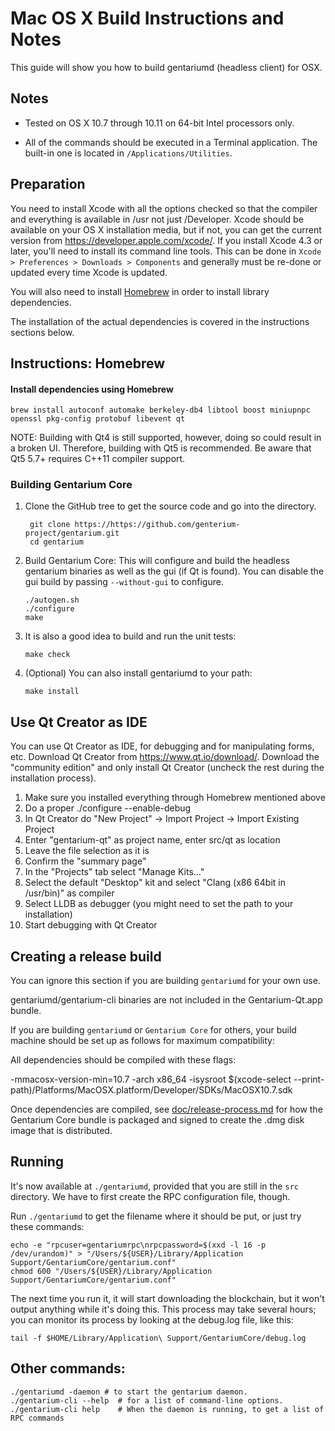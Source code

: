Mac OS X Build Instructions and Notes
====================================
This guide will show you how to build gentariumd (headless client) for OSX.

Notes
-----

* Tested on OS X 10.7 through 10.11 on 64-bit Intel processors only.

* All of the commands should be executed in a Terminal application. The
built-in one is located in `/Applications/Utilities`.

Preparation
-----------

You need to install Xcode with all the options checked so that the compiler
and everything is available in /usr not just /Developer. Xcode should be
available on your OS X installation media, but if not, you can get the
current version from https://developer.apple.com/xcode/. If you install
Xcode 4.3 or later, you'll need to install its command line tools. This can
be done in `Xcode > Preferences > Downloads > Components` and generally must
be re-done or updated every time Xcode is updated.

You will also need to install [Homebrew](http://brew.sh) in order to install library
dependencies.

The installation of the actual dependencies is covered in the instructions
sections below.

Instructions: Homebrew
----------------------

#### Install dependencies using Homebrew

    brew install autoconf automake berkeley-db4 libtool boost miniupnpc openssl pkg-config protobuf libevent qt

NOTE: Building with Qt4 is still supported, however, doing so could result in a broken UI. Therefore, building with Qt5 is recommended. Be aware that Qt5 5.7+ requires C++11 compiler support.

### Building Gentarium Core

1. Clone the GitHub tree to get the source code and go into the directory.

        git clone https://https://github.com/genterium-project/gentarium.git
        cd gentarium

2.  Build Gentarium Core:
    This will configure and build the headless gentarium binaries as well as the gui (if Qt is found).
    You can disable the gui build by passing `--without-gui` to configure.

        ./autogen.sh
        ./configure
        make

3.  It is also a good idea to build and run the unit tests:

        make check

4.  (Optional) You can also install gentariumd to your path:

        make install

Use Qt Creator as IDE
------------------------
You can use Qt Creator as IDE, for debugging and for manipulating forms, etc.
Download Qt Creator from https://www.qt.io/download/. Download the "community edition" and only install Qt Creator (uncheck the rest during the installation process).

1. Make sure you installed everything through Homebrew mentioned above
2. Do a proper ./configure --enable-debug
3. In Qt Creator do "New Project" -> Import Project -> Import Existing Project
4. Enter "gentarium-qt" as project name, enter src/qt as location
5. Leave the file selection as it is
6. Confirm the "summary page"
7. In the "Projects" tab select "Manage Kits..."
8. Select the default "Desktop" kit and select "Clang (x86 64bit in /usr/bin)" as compiler
9. Select LLDB as debugger (you might need to set the path to your installation)
10. Start debugging with Qt Creator

Creating a release build
------------------------
You can ignore this section if you are building `gentariumd` for your own use.

gentariumd/gentarium-cli binaries are not included in the Gentarium-Qt.app bundle.

If you are building `gentariumd` or `Gentarium Core` for others, your build machine should be set up
as follows for maximum compatibility:

All dependencies should be compiled with these flags:

 -mmacosx-version-min=10.7
 -arch x86_64
 -isysroot $(xcode-select --print-path)/Platforms/MacOSX.platform/Developer/SDKs/MacOSX10.7.sdk

Once dependencies are compiled, see [doc/release-process.md](release-process.md) for how the Gentarium Core
bundle is packaged and signed to create the .dmg disk image that is distributed.

Running
-------

It's now available at `./gentariumd`, provided that you are still in the `src`
directory. We have to first create the RPC configuration file, though.

Run `./gentariumd` to get the filename where it should be put, or just try these
commands:

    echo -e "rpcuser=gentariumrpc\nrpcpassword=$(xxd -l 16 -p /dev/urandom)" > "/Users/${USER}/Library/Application Support/GentariumCore/gentarium.conf"
    chmod 600 "/Users/${USER}/Library/Application Support/GentariumCore/gentarium.conf"

The next time you run it, it will start downloading the blockchain, but it won't
output anything while it's doing this. This process may take several hours;
you can monitor its process by looking at the debug.log file, like this:

    tail -f $HOME/Library/Application\ Support/GentariumCore/debug.log

Other commands:
-------

    ./gentariumd -daemon # to start the gentarium daemon.
    ./gentarium-cli --help  # for a list of command-line options.
    ./gentarium-cli help    # When the daemon is running, to get a list of RPC commands
